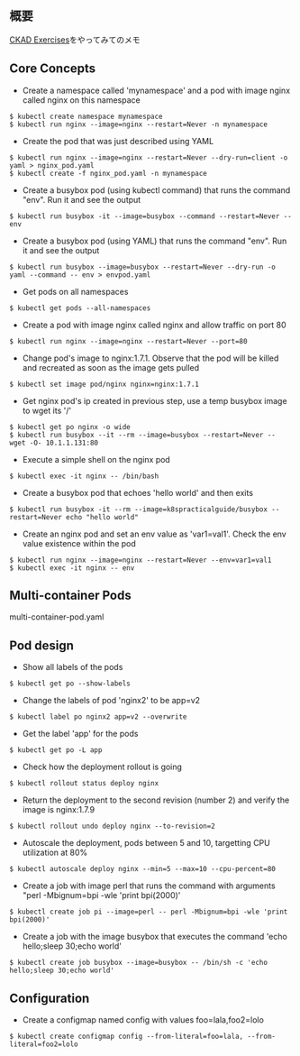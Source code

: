 ## 概要
[CKAD Exercises](https://github.com/dgkanatsios/CKAD-exercises)をやってみてのメモ

## Core Concepts 
* Create a namespace called 'mynamespace' and a pod with image nginx called nginx on this namespace
```
$ kubectl create namespace mynamespace
$ kubectl run nginx --image=nginx --restart=Never -n mynamespace
```
* Create the pod that was just described using YAML
```
$ kubectl run nginx --image=nginx --restart=Never --dry-run=client -o yaml > nginx_pod.yaml
$ kubectl create -f nginx_pod.yaml -n mynamespace 
```
* Create a busybox pod (using kubectl command) that runs the command "env". Run it and see the output
```
$ kubectl run busybox -it --image=busybox --command --restart=Never -- env
```
* Create a busybox pod (using YAML) that runs the command "env". Run it and see the output
```
$ kubectl run busybox --image=busybox --restart=Never --dry-run -o yaml --command -- env > envpod.yaml
```
* Get pods on all namespaces
```
$ kubectl get pods --all-namespaces
```
* Create a pod with image nginx called nginx and allow traffic on port 80
```
$ kubectl run nginx --image=nginx --restart=Never --port=80
```
* Change pod's image to nginx:1.7.1. Observe that the pod will be killed and recreated as soon as the image gets pulled
```
$ kubectl set image pod/nginx nginx=nginx:1.7.1
```
* Get nginx pod's ip created in previous step, use a temp busybox image to wget its '/'
```
$ kubectl get po nginx -o wide
$ kubectl run busybox --it --rm --image=busybox --restart=Never -- wget -O- 10.1.1.131:80
```
* Execute a simple shell on the nginx pod
```
$ kubectl exec -it nginx -- /bin/bash
```
* Create a busybox pod that echoes 'hello world' and then exits
```
$ kubectl run busybox -it --rm --image=k8spracticalguide/busybox --restart=Never echo "hello world"
```
* Create an nginx pod and set an env value as 'var1=val1'. Check the env value existence within the pod
```
$ kubectl run nginx --image=nginx --restart=Never --env=var1=val1
$ kubectl exec -it nginx -- env
```

## Multi-container Pods
multi-container-pod.yaml

## Pod design
* Show all labels of the pods
```
$ kubectl get po --show-labels
```
* Change the labels of pod 'nginx2' to be app=v2
```
$ kubectl label po nginx2 app=v2 --overwrite
```
* Get the label 'app' for the pods
```
$ kubectl get po -L app
```
* Check how the deployment rollout is going
```
$ kubectl rollout status deploy nginx
```
* Return the deployment to the second revision (number 2) and verify the image is nginx:1.7.9
```
$ kubectl rollout undo deploy nginx --to-revision=2
```
* Autoscale the deployment, pods between 5 and 10, targetting CPU utilization at 80%
```
$ kubectl autoscale deploy nginx --min=5 --max=10 --cpu-percent=80
```
* Create a job with image perl that runs the command with arguments "perl -Mbignum=bpi -wle 'print bpi(2000)'
```
$ kubectl create job pi --image=perl -- perl -Mbignum=bpi -wle 'print bpi(2000)'
```
* Create a job with the image busybox that executes the command 'echo hello;sleep 30;echo world'
```
$ kubectl create job busybox --image=busybox -- /bin/sh -c 'echo hello;sleep 30;echo world'
```

## Configuration
* Create a configmap named config with values foo=lala,foo2=lolo
```
$ kubectl create configmap config --from-literal=foo=lala, --from-literal=foo2=lolo
```

